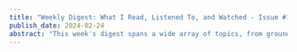 ```yaml
---
title: "Weekly Digest: What I Read, Listened To, and Watched - Issue #1, February 24, 2024"
publish_date: 2024-02-24
abstract: "This week's digest spans a wide array of topics, from groundbreaking space exploration and AI advancements to significant societal discussions. Here's a roundup of thought-provoking content that offers insights into the future of technology, society, and beyond."
---
```

